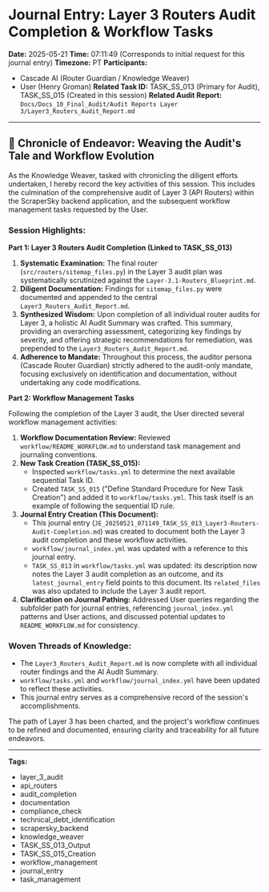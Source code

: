 # Journal Entry: Layer 3 Routers Audit Completion & Workflow Tasks

**Date:** 2025-05-21
**Time:** 07:11:49 (Corresponds to initial request for this journal entry)
**Timezone:** PT
**Participants:**
  - Cascade AI (Router Guardian / Knowledge Weaver)
  - User (Henry Groman)
**Related Task ID:** TASK_SS_013 (Primary for Audit), TASK_SS_015 (Created in this session)
**Related Audit Report:** `Docs/Docs_10_Final_Audit/Audit Reports Layer 3/Layer3_Routers_Audit_Report.md`

---

## 📜 Chronicle of Endeavor: Weaving the Audit's Tale and Workflow Evolution

As the Knowledge Weaver, tasked with chronicling the diligent efforts undertaken, I hereby record the key activities of this session. This includes the culmination of the comprehensive audit of Layer 3 (API Routers) within the ScraperSky backend application, and the subsequent workflow management tasks requested by the User.

### Session Highlights:

**Part 1: Layer 3 Routers Audit Completion (Linked to TASK_SS_013)**

1.  **Systematic Examination:** The final router (`src/routers/sitemap_files.py`) in the Layer 3 audit plan was systematically scrutinized against the `Layer-3.1-Routers_Blueprint.md`.
2.  **Diligent Documentation:** Findings for `sitemap_files.py` were documented and appended to the central `Layer3_Routers_Audit_Report.md`.
3.  **Synthesized Wisdom:** Upon completion of all individual router audits for Layer 3, a holistic AI Audit Summary was crafted. This summary, providing an overarching assessment, categorizing key findings by severity, and offering strategic recommendations for remediation, was prepended to the `Layer3_Routers_Audit_Report.md`.
4.  **Adherence to Mandate:** Throughout this process, the auditor persona (Cascade Router Guardian) strictly adhered to the audit-only mandate, focusing exclusively on identification and documentation, without undertaking any code modifications.

**Part 2: Workflow Management Tasks**

Following the completion of the Layer 3 audit, the User directed several workflow management activities:

1.  **Workflow Documentation Review:** Reviewed `workflow/README_WORKFLOW.md` to understand task management and journaling conventions.
2.  **New Task Creation (TASK_SS_015):**
    *   Inspected `workflow/tasks.yml` to determine the next available sequential Task ID.
    *   Created `TASK_SS_015` ("Define Standard Procedure for New Task Creation") and added it to `workflow/tasks.yml`. This task itself is an example of following the sequential ID rule.
3.  **Journal Entry Creation (This Document):**
    *   This journal entry (`JE_20250521_071149_TASK_SS_013_Layer3-Routers-Audit-Completion.md`) was created to document both the Layer 3 audit completion and these workflow activities.
    *   `workflow/journal_index.yml` was updated with a reference to this journal entry.
    *   `TASK_SS_013` in `workflow/tasks.yml` was updated: its description now notes the Layer 3 audit completion as an outcome, and its `latest_journal_entry` field points to this document. Its `related_files` was also updated to include the Layer 3 audit report.
4.  **Clarification on Journal Pathing:** Addressed User queries regarding the subfolder path for journal entries, referencing `journal_index.yml` patterns and User actions, and discussed potential updates to `README_WORKFLOW.md` for consistency.

### Woven Threads of Knowledge:

*   The `Layer3_Routers_Audit_Report.md` is now complete with all individual router findings and the AI Audit Summary.
*   `workflow/tasks.yml` and `workflow/journal_index.yml` have been updated to reflect these activities.
*   This journal entry serves as a comprehensive record of the session's accomplishments.

The path of Layer 3 has been charted, and the project's workflow continues to be refined and documented, ensuring clarity and traceability for all future endeavors.

---
**Tags:**
  - layer_3_audit
  - api_routers
  - audit_completion
  - documentation
  - compliance_check
  - technical_debt_identification
  - scrapersky_backend
  - knowledge_weaver
  - TASK_SS_013_Output
  - TASK_SS_015_Creation
  - workflow_management
  - journal_entry
  - task_management